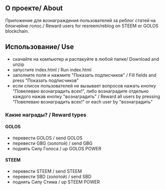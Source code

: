 ## О проекте/ About
Приложение для вознаграждения пользователей за реблог статей на блокчейне голос./ Reward users for resreem/reblog on STEEM or GOLOS blockchain.  

## Использование/ Use
- скачайте на компьютер и распакуйте в любой папке/ Download and unzip
- запустите index.html / Run index.html
- заполните поля и нажмите "Показать подписчиков" / Fill fields and press "Показать подписчиков"
- если список пользователей не вызывает вопросов нажать кнопку "Повелеваю вознаградить всех!", либо вознаградите отдельно каждого нажав кнопку "вознаградить" / Reward all users by pressing "Повелеваю вознаградить всех!" or each user by "вознаградить"  

### Какие награды? / Reward types
#### GOLOS
- перевести GOLOS / send GOLOS
- перевести GBG (золотой) / send GBG
- поднять Силу Голоса / up GOLOS POWER
#### STEEM
- перевести STEEM / send STEEM
- перевести SBD (золотой) / send SBD
- поднять Силу Стима / up STEEM POWER
